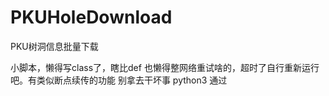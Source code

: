 # PKUHoleDownload
PKU树洞信息批量下载

小脚本，懒得写class了，瞎比def
也懒得整网络重试啥的，超时了自行重新运行吧。有类似断点续传的功能
别拿去干坏事
python3 通过
